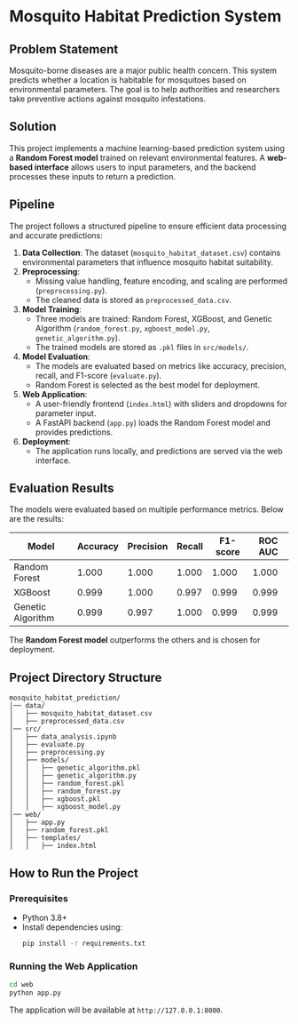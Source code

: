# Mosquito Habitat Prediction System

## Problem Statement
Mosquito-borne diseases are a major public health concern. This system predicts whether a location is habitable for mosquitoes based on environmental parameters. The goal is to help authorities and researchers take preventive actions against mosquito infestations.

## Solution
This project implements a machine learning-based prediction system using a **Random Forest model** trained on relevant environmental features. A **web-based interface** allows users to input parameters, and the backend processes these inputs to return a prediction.

## Pipeline
The project follows a structured pipeline to ensure efficient data processing and accurate predictions:

1. **Data Collection**: The dataset (`mosquito_habitat_dataset.csv`) contains environmental parameters that influence mosquito habitat suitability.
2. **Preprocessing**:
   - Missing value handling, feature encoding, and scaling are performed (`preprocessing.py`).
   - The cleaned data is stored as `preprocessed_data.csv`.
3. **Model Training**:
   - Three models are trained: Random Forest, XGBoost, and Genetic Algorithm (`random_forest.py`, `xgboost_model.py`, `genetic_algorithm.py`).
   - The trained models are stored as `.pkl` files in `src/models/`.
4. **Model Evaluation**:
   - The models are evaluated based on metrics like accuracy, precision, recall, and F1-score (`evaluate.py`).
   - Random Forest is selected as the best model for deployment.
5. **Web Application**:
   - A user-friendly frontend (`index.html`) with sliders and dropdowns for parameter input.
   - A FastAPI backend (`app.py`) loads the Random Forest model and provides predictions.
6. **Deployment**:
   - The application runs locally, and predictions are served via the web interface.

## Evaluation Results
The models were evaluated based on multiple performance metrics. Below are the results:

| Model               | Accuracy | Precision | Recall | F1-score | ROC AUC |
|--------------------|----------|------------|--------|-----------|---------|
| Random Forest      | 1.000    | 1.000      | 1.000  | 1.000     | 1.000   |
| XGBoost           | 0.999    | 1.000      | 0.997  | 0.999     | 0.999   |
| Genetic Algorithm | 0.999    | 0.997      | 1.000  | 0.999     | 0.999   |

The **Random Forest model** outperforms the others and is chosen for deployment.

## Project Directory Structure
```
mosquito_habitat_prediction/
│── data/
│   ├── mosquito_habitat_dataset.csv
│   ├── preprocessed_data.csv
│── src/
│   ├── data_analysis.ipynb
│   ├── evaluate.py
│   ├── preprocessing.py
│   ├── models/
│   │   ├── genetic_algorithm.pkl
│   │   ├── genetic_algorithm.py
│   │   ├── random_forest.pkl
│   │   ├── random_forest.py
│   │   ├── xgboost.pkl
│   │   ├── xgboost_model.py
│── web/
│   ├── app.py
│   ├── random_forest.pkl
│   ├── templates/
│   │   ├── index.html
```

## How to Run the Project
### Prerequisites
- Python 3.8+
- Install dependencies using:
  ```bash
  pip install -r requirements.txt
  ```

### Running the Web Application
```bash
cd web
python app.py
```
The application will be available at `http://127.0.0.1:8000`.

